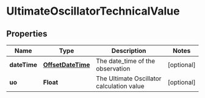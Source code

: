 
# UltimateOscillatorTechnicalValue

## Properties
Name | Type | Description | Notes
------------ | ------------- | ------------- | -------------
**dateTime** | [**OffsetDateTime**](OffsetDateTime.md) | The date_time of the observation |  [optional]
**uo** | **Float** | The Ultimate Oscillator calculation value |  [optional]



